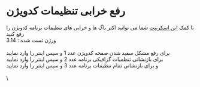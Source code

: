 # رفع خرابی تنظیمات کدویژن

با کمک [این اسکریپت](https://github.com/tsalehm/codevision_patch/releases/download/1.0.0/cvbugfix.exe) شما می توانید اکثر باگ ها و خرابی های تنظیمات برنامه کدویژن را رفع کنید\
ورژن تست شده : 3.14
\
\
برای رفع مشکل سفید شدن صفحه کدویژن عدد 1 و سپس اینتر را وارد نمایید\
برای بازنشانی تنظمیات گرافیکی برنامه عدد 2 و سپس اینتر را وارد نمایید\
و برای بازنشانی تمام تنظیمات برنامه عدد 3 و سپس اینتر را وارد نمایید\
\
\
